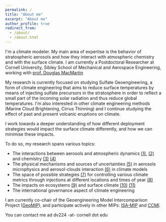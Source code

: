 ```yaml
---
permalink: /
title: "About me"
excerpt: "About me"
author_profile: true
redirect_from: 
  - /about/
  - /about.html
---
```


I'm a climate modeler. My main area of expertise is the behavior of stratospheric aerosols and how they interact with atmospheric chemistry and with the surface climate. I am currently a Postdoctoral Researcher at Cornell University, Sibley School of Mechanical and Aerospace Engineering, working with [prof. Douglas MacMartin](https://sites.coecis.cornell.edu/douglas/)

My research is currently focused on studying Sulfate Geoengineering, a form of climate engineering that aims to reduce surface temperatures by means of injecting sulfate precursors in the stratosphere in order to reflect a small part of the incoming solar radiation and thus reduce global temperatures. I'm also interested in other climate engineering methods (Marine Cloud Brightening, Cirrus Thinning) and I continue studying the effect of past and present volcanic eruptions on climate.

I work towards a deeper understanding of how different deployment strategies would impact the surface climate differently, and how we can minimise these impacts. 

To do so, my research spans various topics:  

* The interactions between aerosols and atmospheric dynamics [(1)](https://acp.copernicus.org/articles/18/2787/2018/acp-18-2787-2018.html), [(2)](https://acp.copernicus.org/articles/17/11209/2017/acp-17-11209-2017.html) and chemistry [(3)](https://agupubs.onlinelibrary.wiley.com/doi/abs/10.1029/2020GL089470?af=R) [(4)](https://www.essoar.org/doi/10.1002/essoar.10504448.1)
* The physical mechanisms and sources of uncertainties [(5)](https://acp.copernicus.org/articles/17/3879/2017/acp-17-3879-2017.html) in aerosols microphysics and aerosol-clouds interaction [(6)](https://acp.copernicus.org/articles/18/14867/2018/acp-18-14867-2018.html) in climate models 
* The space of possible strategies [(7)](https://esd.copernicus.org/preprints/esd-2020-58/#discussion) for controlling various climate metrics through injections at different locations and times of year [(8)](https://agupubs.onlinelibrary.wiley.com/doi/10.1029/2019GL083680)
* The impacts on ecosystems [(9)](https://iopscience.iop.org/article/10.1088/1748-9326/ab94eb) and surface climate [(10)](https://agupubs.onlinelibrary.wiley.com/doi/10.1029/2019GL085758) [(11)](https://agupubs.onlinelibrary.wiley.com/doi/10.1029/2020GL088337)
* The international governance aspect of climate engineering

I am currently co-chair of the Geoengineering Model Intercomparison Project ([GeoMIP](http://climate.envsci.rutgers.edu/GeoMIP/)), and participate actively in other MIPs: 
[ISA-MIP](http://isamip.eu/home) and [CCMI](https://igacproject.org/activities/CCMI).

You can contact me ad dv224 -at- cornell dot edu


